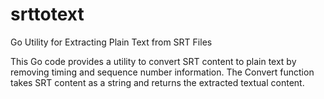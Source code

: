# srttotext
Go Utility for Extracting Plain Text from SRT Files

This Go code provides a utility to convert SRT content to plain text by removing timing and sequence number information. The Convert function takes SRT content as a string and returns the extracted textual content.
